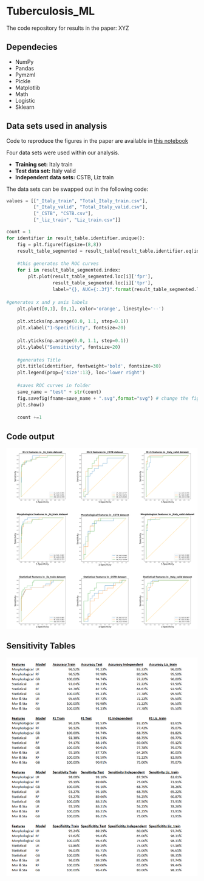 # Tuberculosis_ML

The code repository for results in the paper: XYZ


## Dependecies
- NumPy
- Pandas
- Pymzml
- Pickle
- Matplotlib
- Math
- Logistic 
- Sklearn


## Data sets used in analysis
Code to reproduce the figures in the paper are available in [this notebook](https://github.com/mjmts123/Tuberculosis_ML/blob/MT-branch/scores_organized_8.py)

Four data sets were used within our analysis.

- **Training set:** Italy train 
- **Test data set:** Italy valid
- **Independent data sets:** CSTB, Liz train

The data sets can be swapped out in the following code:

```python
values = [["_Italy_train", "Total_Italy_train.csv"],
          ["_Italy_valid", "Total_Italy_valid.csv"], 
          ["_CSTB", "CSTB.csv"],
          ["_liz_train", "Liz_train.csv"]]
```



```python
count = 1
for identifier in result_table.identifier.unique():
    fig = plt.figure(figsize=(8,8))  
    result_table_segmented = result_table[result_table.identifier.eq(identifier)]
    
    #this generates the ROC curves
    for i in result_table_segmented.index:
        plt.plot(result_table_segmented.loc[i]['fpr'], 
                 result_table_segmented.loc[i]['tpr'], 
                 label="{}, AUC={:.3f}".format(result_table_segmented.loc[i]["model_type"], result_table_segmented.loc[i]['auc']))
    
#generates x and y axis labels
    plt.plot([0,1], [0,1], color='orange', linestyle='--')
    
    plt.xticks(np.arange(0.0, 1.1, step=0.1))
    plt.xlabel("1-Specificity", fontsize=20)
    
    plt.yticks(np.arange(0.0, 1.1, step=0.1))
    plt.ylabel("Sensitivity", fontsize=20)
    
    #generates Title
    plt.title(identifier, fontweight='bold', fontsize=30)
    plt.legend(prop={'size':13}, loc='lower right')
    
    #saves ROC curves in folder
    save_name = "test" + str(count)
    fig.savefig(fname=save_name + ".svg",format="svg") # change the figures name here, the 'svg' format is easy to modified by illustrator software.
    plt.show()
    
    count +=1

```

## Code output
![](./ROC%20curves.png)








## Sensitivity Tables
![](./Results%20tables.png)
